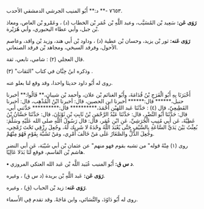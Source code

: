 ٧٦٥٣ -** د:** أَبُو المنيب الجرشي الدمشقي الأحدب.

**رَوَى عَن:** سَعِيد بْن المُسَيَّب، وعبد اللَّهِ بْن عُمَر بْن الخطاب (د) ، وعَمْرو بْن العاص، ومعاذ بْن جبل، وأبي عطاء اليحبوري، وأبي هُرَيْرة.

**رَوَى عَنه:** ثور بْن يزيد، وحسان بْن عطية (د) ، وداود بْن أَبي هند، وزيد بْن واقد، وعاصم الأحول، وفرقد السبخي، ومجاهد بْن فرقد الصنعاني.

قال العجلي (٢) : شامي، تابعي، ثقة.

وذكره ابنُ حِبَّان في كتاب "الثقات" (٣) .

روى له أَبُو داود حديثا واحدا، وقد وقع لنا بعلو عنه.

أَخْبَرَنَا بِهِ أَبُو الْفَرَجِ بْنُ قُدَامَةَ، وأَبُو الغنائم بْن علان، وأحمد بْن شيبان،** قَالُوا:** أخبرنا حنبل،****** قال:****** أخبرنا ابن الحصين، قال: أخبرنا ابْنُ الْمُذْهِب، قال: أخبرنا القَطِيعِيّ، قال (٤) : حَدَّثَنَا عَبد اللهبْن أَحْمَدَ،********** قال:********** حَدَّثني أبي، قال: حَدَّثَنَا أَبُو النَّضْرِ، قال: حَدَّثَنَا عَبْدُ الرَّحْمَنِ بْنُ ثَابِتِ بْنِ ثَوْبَانَ، قال: حَدَّثَنَا حَسَّانُ بْنُ عَطِيَّةَ، عَن أَبِي مُنِيبٍ الْجُرَشِيِّ، عَنِ ابْنِ عُمَر، قال: قال رَسُولُ اللَّهِ صلى الله عَلَيْهِ وسَلَّمَ: بُعِثْتُ بَيْنَ يَدَيِّ السَّاعَةِ بِالسَّيْفِ حَتَّى يُعْبَدَ اللَّهُ وحْدَهُ لا شَرِيك لَهُ، وجُعِلَ رِزْقِي تَحْتَ رُمْحِي، وجُعِلَ الذُّلُّ والصَّغَارُ عَلَى مَنْ خَالَفَ أَمْرِي، ومَنْ تَشَبَّهَ بِقَوْمٍ فَهُوَ مِنْهُمْ.

روى (١) مِنْهُ قوله" من تشبه بقوم فهو منهم" عن عثمان بْن أبي شَيْبَة، عَن أبي النضر هاشم بْن القاسم، فوقع لَنَا بَدَلا عَالِيًا.

**• د س ق:** أَبُو المنيب عُبَيد اللَّه بْن عَبد الله العتكي المروزي.

**رَوَى عَن:** عَبد اللَّهِ بْن بريدة (د س ق) ، وغيره.

**رَوَى عَنه:** زيد بْن الحباب (ق) ، وغيره.

روى له أَبُو دَاوُدَ، والنَّسَائي، وابن مَاجَهْ. وقد تقدم فِي الأَسماء.